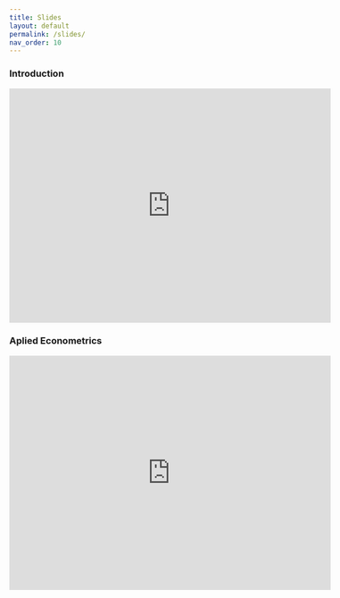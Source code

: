 ```yaml
---
title: Slides
layout: default
permalink: /slides/
nav_order: 10
---
```



### **Introduction**

<iframe src="https://slides.com/pharringtonp19/hh_introduction/embed?byline=hidden" width="576" height="420" title="Housing & Homelessness Introduction" scrolling="no" frameborder="0" webkitallowfullscreen mozallowfullscreen allowfullscreen></iframe>

### **Aplied Econometrics**

<iframe src="https://slides.com/pharringtonp19/housing-homelessness-econometrics/embed?byline=hidden" width="576" height="420" title="Housing & Homelessness: Applied Econometrics" scrolling="no" frameborder="0" webkitallowfullscreen mozallowfullscreen allowfullscreen></iframe>
